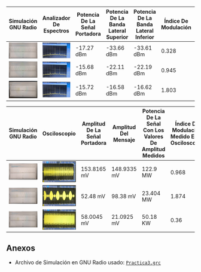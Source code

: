 | Simulación GNU Radio | Analizador De Espectros | Potencia De La Señal Portadora | Potencia De La Banda Lateral Superior | Potencia De La Banda Lateral Inferior | Índice De Modulación | Frecuencia Del Mensaje | Relación Señal A Ruido Medida |
|-----------------|-----------------------| -----------------------| -----------------------|-----------------------|-----------------------|-----------------------|-----------------------|
| <img src="punto_1/SimulacionGNURadioKaAmMayor1.PNG"> | <img src="punto_1/AnalizadorKaAmMayor1.PNG"> | -17.27 dBm | -33.66 dBm | -33.61 dBm |  0.328 | 20 KHz | 62.73 dBm |
| <img src="punto_1/SimulacionGNURadioKaAmIgual1.PNG"> | <img src="punto_1/AnalizadorKaAmMayor1.PNG"> | -15.68 dBm | -22.11 dBm | -22.19 dBm |  0.945 | 20 KHz | 64.32 dBm |
| <img src="punto_1/SimulacionGNURadioKaAmMenor1.PNG"> | <img src="punto_1/AnalizadorKaAmMayor1.PNG"> | -15.72 dBm | -16.58 dBm | -16.62 dBm |  1.803 | 20 KHz | 64.28 dBm |


| Simulación GNU Radio | Osciloscopio | Amplitud De La Señal Portadora | Amplitud Del Mensaje | Potencia De La Señal Con Los Valores De Amplitud Medidos | Índice De Modulación Medido En El Osciloscopio | Frecuencia Del Mensaje |
|-----------------|-----------------------| -----------------------| -----------------------|-----------------------|-----------------------|-----------------------|
| <img src="punto_2/Caso1SimulacionGNURadio.PNG"> | <img src="punto_2/Caso1Osciloscopio.PNG"> | 153.8165 mV | 148.9335 mV | 122.9 MW |  0.968 | 20 KHz |
| <img src="punto_2/Caso2SimulacionGNURadio.PNG"> | <img src="punto_2/Caso2Osciloscopio.PNG"> | 52.48 mV | 98.38 mV | 23.404 MW |  1.874 | 20 KHz |
| <img src="punto_2/Caso3SimulacionGNURadio.PNG"> | <img src="punto_2/Caso3Osciloscopio.PNG"> | 58.0045 mV | 21.0925 mV | 50.18 KW | 0.36 | 20 KHz |

## **Anexos**
- Archivo de Simulación en GNU Radio usado: [`Practica3.grc`](https://github.com/SpikedRex/GNURADIO_LABCOMUIS_2025_1_B1C_G2/blob/main/practica_1/practica_1A/Desarrollo.md)
